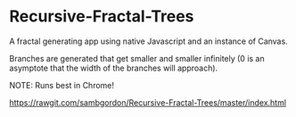 # Recursive-Fractal-Trees

A fractal generating app using native Javascript and an instance of Canvas.

Branches are generated that get smaller and smaller infinitely  (0 is an asymptote that the width of the branches will approach).

NOTE: Runs best in Chrome!

https://rawgit.com/sambgordon/Recursive-Fractal-Trees/master/index.html
